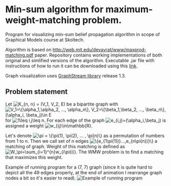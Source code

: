 # Min-sum algorithm for maximum-weight-matching problem.
Program for visualizing min-sum belief propagation algorithm in scope of Graphical Models course at Skoltech.

Algorithm is based on http://web.mit.edu/devavrat/www/maxprod-matching.pdf paper. Repository contains working implementations of both original and simlified versions of the algorithm.
Executable .jar file with instructions of how to run it can be downloaded using this [link](https://drive.google.com/open?id=0Bz7Svh1jQ-KAUno4TzFSN1IwQ3M).

Graph visualization uses [GraphStream library](http://graphstream-project.org) release 1.3.

## Problem statement
Let <img src="https://latex.codecogs.com/gif.latex?K_{n,&space;n}&space;=&space;(V_1,&space;V_2,&space;E)" title="K_{n, n} = (V_1, V_2, E)" /> be a bipartite graph with <img src="https://latex.codecogs.com/gif.latex?V_1=\{\alpha_1,\alpha_2,&space;...,&space;\alpha_n\},&space;V_2=\{\beta_1,\beta_2,&space;...,&space;\beta_n\},&space;(\alpha_i,&space;\beta_j)\in&space;E" title="V_1=\{\alpha_1,\alpha_2, ..., \alpha_n\}, V_2=\{\beta_1,\beta_2, ..., \beta_n\}, (\alpha_i, \beta_j)\in E" /> for <img src="https://latex.codecogs.com/gif.latex?1\leq&space;i,j\leq&space;n" title="1\leq i,j\leq n" />. For each edge of the graph <img src="https://latex.codecogs.com/gif.latex?e_{i,j}=(\alpha_i,\beta_j)" title="e_{i,j}=(\alpha_i,\beta_j)" /> is assigned a weight <img src="https://latex.codecogs.com/gif.latex?w_{ij}\in\mathbb{R}" title="w_{ij}\in\mathbb{R}" />. 

Let's denote <img src="https://latex.codecogs.com/gif.latex?\pi&space;=&space;\{\pi(1),&space;\pi(2),&space;...&space;,&space;\pi(n)\}" title="\pi = \{\pi(1), \pi(2), ... , \pi(n)\}" /> as a permutation of numbers from 1 to n. Then we call set of n edges <img src="https://latex.codecogs.com/gif.latex?\{e_{1\pi(1))}...,e_{n\pi(n))}\}" title="\{e_{1\pi(1))}...,e_{n\pi(n))}\}" /> a matching of graph. Weight of this matching is defined as <img src="https://latex.codecogs.com/gif.latex?W_\pi=\sum_{i=1}^{n}w_{i\pi(i)}" title="W_\pi=\sum_{i=1}^{n}w_{i\pi(i)}" />. The WMW problem is to find a matching that maximizes this weight.




Example of running program for a (7, 7) graph (since it is quite hard to depict all the 49 edges properly, at the end of animation I rearrange graph nodes a bit so it's easier to read).
![Example of running program](http://g.recordit.co/77AMz4AN3b.gif)

